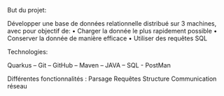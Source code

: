 But du projet:

Développer une base de données relationnelle distribué sur 3 machines, avec pour objectif de:
    • Charger la donnée le plus rapidement possible
    • Conserver la donnée de manière efficace
    • Utiliser des requêtes SQL


Technologies:

Quarkus – Git – GitHub – Maven – JAVA – SQL - PostMan



Différentes fonctionnalités : 
  Parsage
  Requêtes
  Structure 
  Communication réseau

